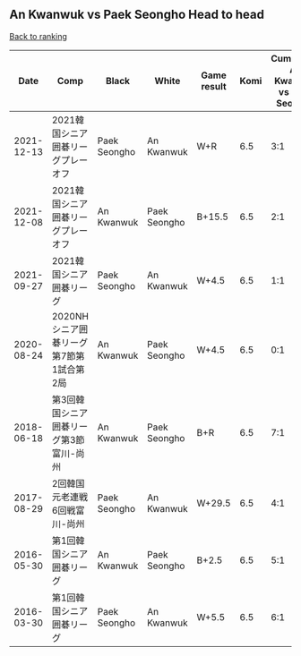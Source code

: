 ## An Kwanwuk vs Paek Seongho Head to head

[Back to ranking](../../index.md)




| **Date** | **Comp** | **Black** | **White** | **Game result** | **Komi** | **Cumulative An Kwanwuk vs Paek Seongho** | **An Kwanwuk streak** | **Paek Seongho streak** | 
| --- | --- | --- | --- | --- | --- | --- | --- | --- |
| 2021-12-13 | 2021韓国シニア囲碁リーグプレーオフ | Paek Seongho | An Kwanwuk | W+R | 6.5 | 3:1 | 3 | 0 | 
| 2021-12-08 | 2021韓国シニア囲碁リーグプレーオフ | An Kwanwuk | Paek Seongho | B+15.5 | 6.5 | 2:1 | 2 | 0 | 
| 2021-09-27 | 2021韓国シニア囲碁リーグ | Paek Seongho | An Kwanwuk | W+4.5 | 6.5 | 1:1 | 1 | 0 | 
| 2020-08-24 | 2020NHシニア囲碁リーグ第7節第1試合第2局 | An Kwanwuk | Paek Seongho | W+4.5 | 6.5 | 0:1 | 0 | 1 | 
| 2018-06-18 | 第3回韓国シニア囲碁リーグ第3節富川-尚州 | An Kwanwuk | Paek Seongho | B+R | 6.5 | 7:1 | 7 | 0 | 
| 2017-08-29 | 2回韓国元老連戦6回戦富川-尚州 | Paek Seongho | An Kwanwuk | W+29.5 | 6.5 | 4:1 | 4 | 0 | 
| 2016-05-30 | 第1回韓国シニア囲碁リーグ | An Kwanwuk | Paek Seongho | B+2.5 | 6.5 | 5:1 | 5 | 0 | 
| 2016-03-30 | 第1回韓国シニア囲碁リーグ | Paek Seongho | An Kwanwuk | W+5.5 | 6.5 | 6:1 | 6 | 0 |





